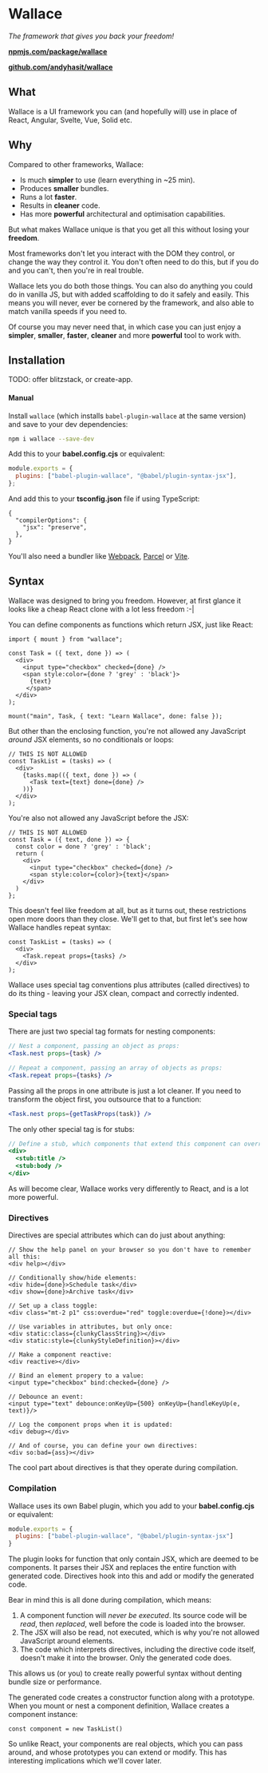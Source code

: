 # Wallace

*The framework that gives you back your freedom!*

**[npmjs.com/package/wallace](https://www.npmjs.com/package/wallace)** 

[**github.com/andyhasit/wallace**](https://github.com/andyhasit/wallace)

## What

Wallace is a UI framework you can (and hopefully will) use in place of React, Angular, Svelte, Vue, Solid etc.

## Why

Compared to other frameworks, Wallace:

* Is much **simpler** to use (learn everything in ~25 min).
* Produces **smaller** bundles.
* Runs a lot **faster**.
* Results in **cleaner** code.
* Has more **powerful** architectural and optimisation capabilities.

But what makes Wallace unique is that you get all this without losing your **freedom**.

Most frameworks don't let you interact with the DOM they control, or change the way they control it. You don't often need to do this, but if you do and you can't, then you're in real trouble.

Wallace lets you do both those things. You can also do anything you could do in vanilla JS, but with added scaffolding to do it safely and easily. This means you will never, ever be cornered by the framework, and also able to match vanilla speeds if you need to.

Of course you may never need that, in which case you can just enjoy a **simpler**, **smaller**, **faster**, **cleaner** and more **powerful** tool to work with.

## Installation

TODO: offer blitzstack, or create-app.

#### Manual

Install `wallace` (which installs `babel-plugin-wallace` at the same version) and save to your dev dependencies:

```sh
npm i wallace --save-dev
```

Add this to your **babel.config.cjs** or equivalent:

```js
module.exports = {
  plugins: ["babel-plugin-wallace", "@babel/plugin-syntax-jsx"],
};
```

And add this to your **tsconfig.json** file if using TypeScript:

```
{
  "compilerOptions": {
    "jsx": "preserve",
  },
}
```

You'll also need a bundler like [Webpack](https://webpack.js.org/), [Parcel](https://parceljs.org/) or [Vite](https://vite.dev/). 

## Syntax

Wallace was designed to bring you freedom. However, at first glance it looks like a cheap React clone with a lot less freedom :-| 

You can define components as functions which return JSX, just like React:

```tsx
import { mount } from "wallace";

const Task = ({ text, done }) => (
  <div>
    <input type="checkbox" checked={done} />
    <span style:color={done ? 'grey' : 'black'}>
      {text}
     </span>
  </div>
);

mount("main", Task, { text: "Learn Wallace", done: false });
```

But other than the enclosing function, you're not allowed any JavaScript *around* JSX elements, so no conditionals or loops:

```tsx
// THIS IS NOT ALLOWED
const TaskList = (tasks) => (
  <div>
    {tasks.map(({ text, done }) => (
      <Task text={text} done={done} />
    ))}
  </div>
);
```

You're also not allowed any JavaScript before the JSX:

```tsx
// THIS IS NOT ALLOWED
const Task = ({ text, done }) => {
  const color = done ? 'grey' : 'black';
  return (
    <div>
      <input type="checkbox" checked={done} />
      <span style:color={color}>{text}</span>
    </div>
  )
};
```

This doesn't feel like freedom at all, but as it turns out, these restrictions open more doors than they close. We'll get to that, but first let's see how Wallace handles repeat syntax:

```tsx
const TaskList = (tasks) => (
  <div>
    <Task.repeat props={tasks} />
  </div>
);
```

Wallace uses special tag conventions plus attributes (called directives) to do its thing - leaving your JSX clean, compact and correctly indented.

### Special tags

There are just two special tag formats for nesting components:

```jsx
// Nest a component, passing an object as props:
<Task.nest props={task} />

// Repeat a component, passing an array of objects as props:
<Task.repeat props={tasks} />
```

Passing all the props in one attribute is just a lot cleaner. If you need to transform the object first, you outsource that to a function:

```jsx
<Task.nest props={getTaskProps(task)} />
```

The only other special tag is for stubs:

```jsx
// Define a stub, which components that extend this component can override:
<div>
  <stub:title />
  <stub:body />
</div>
```

As will become clear, Wallace works very differently to React, and is a lot more powerful.

### Directives

Directives are special attributes which can do just about anything:

```tsx
// Show the help panel on your browser so you don't have to remember all this:
<div help></div>

// Conditionally show/hide elements:
<div hide={done}>Schedule task</div>
<div show={done}>Archive task</div>

// Set up a class toggle:
<div class="mt-2 p1" css:overdue="red" toggle:overdue={!done}></div>

// Use variables in attributes, but only once:
<div static:class={clunkyClassString}></div>
<div static:style={clunkyStyleDefinition}></div>

// Make a component reactive:
<div reactive></div>

// Bind an element propery to a value:
<input type="checkbox" bind:checked={done} />

// Debounce an event:
<input type="text" debounce:onKeyUp={500} onKeyUp={handleKeyUp(e, text)}/>

// Log the component props when it is updated:
<div debug></div>

// And of course, you can define your own directives:
<div so:bad={ass}></div>
```

The cool part about directives is that they operate during compilation.

### Compilation

Wallace uses its own Babel plugin, which you add to your **babel.config.cjs** or equivalent:

```js
module.exports = {
  plugins: ["babel-plugin-wallace", "@babel/plugin-syntax-jsx"]
}
```

The plugin looks for function that only contain JSX, which are deemed to be components. It parses their JSX and replaces the entire function with generated code. Directives hook into this and add or modify the generated code.

 Bear in mind this is all done during compilation, which means:

1. A component function will *never be executed*. Its source code will be *read*, then *replaced*, well before the code is loaded into the browser.
2. The JSX will also be read, not executed, which is why you're not allowed JavaScript around elements.
3. The code which interprets directives, including the directive code itself, doesn't make it into the browser. Only the generated code does.

This allows us (or you) to create really powerful syntax without denting bundle size or performance.

The generated code creates a constructor function along with a prototype. When you mount or nest a component definition, Wallace creates a component instance:

```tsx
const component = new TaskList()
```

So unlike React, your components are real objects, which you can pass around, and whose prototypes you can extend or modify. This has interesting implications which we'll cover later.
